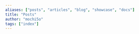 ```yaml
---
aliases: ["posts", "articles", "blog", "showcase", "docs"]
title: "Posts"
author: "mochi5o"
tags: ["index"]
---
```

